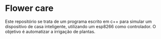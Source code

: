 # Flower care

Este repositório se trata de um programa escrito em c++ para simular um dispositivo de casa inteligente, utilizando um esp8266 como controlador. O objetivo é automatizar
a irrigação de plantas. 

